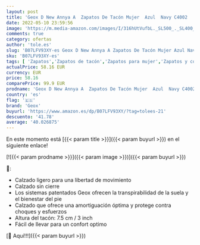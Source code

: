 ```yaml
---
layout: post
title: 'Geox D New Annya A  Zapatos De Tacón Mujer  Azul  Navy C4002   39.5 EU'
date: 2022-05-10 23:59:56
image: 'https://m.media-amazon.com/images/I/316hUtVufbL._SL500_._SL400_.jpg'
comments: true
category: ofertas
author: 'tole.es'
slug: 'B07LFV93XY-es Geox D New Annya A Zapatos De Tacón Mujer Azul Navy C4002...'
sku: 'B07LFV93XY-es'
tags: [ 'Zapatos','Zapatos de tacón','Zapatos para mujer','Zapatos y complementos','geox','zapatos','🇪🇸', ]
actualPrice: 58.16 EUR
currency: EUR
price: 58.16
comparePrice: 99.9 EUR
prodname: 'Geox D New Annya A  Zapatos De Tacón Mujer  Azul  Navy C4002   39.5 EU'
country: 'es'
flag: '🇪🇸'
brand: 'Geox'
buyurl: 'https://www.amazon.es/dp/B07LFV93XY/?tag=tolees-21'
descuento: '41.78'
average: '40.026875'
---
```


En este momento está [{{< param title >}}]({{< param buyurl >}}) en el siguiente enlace!

[![{{< param prodname >}}]({{< param image >}})]({{< param buyurl >}})

🔎:

- Calzado ligero para una libertad de movimiento
- Calzado sin cierre
- Los sistemas patentados Geox ofrecen la transpirabilidad de la suela y el bienestar del pie
- Calzado que ofrece una amortiguación óptima y protege contra choques y esfuerzos
- Altura del tacón: 7.5 cm / 3 inch
- Fácil de llevar para un confort optimo

[🛒 Aquí!!!]({{< param buyurl >}})

